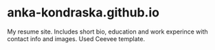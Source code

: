 # anka-kondraska.github.io

My resume site. Includes short bio, education and work experince with contact info and images.
Used Ceevee template.

